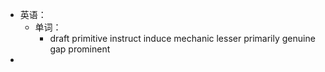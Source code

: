 - 英语：
	- 单词：
		- draft
		  primitive
		  instruct
		  induce
		  mechanic
		  lesser
		  primarily
		  genuine 
		  gap
		  prominent
-